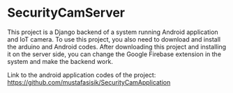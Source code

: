 # SecurityCamServer
This project is a Django backend of a system running Android application and IoT camera. 
To use this project, you also need to download and install the arduino and Android codes.
After downloading this project and installing it on the server side, you can change the Google Firebase extension in the system and make the backend work.


Link to the android application codes of the project: https://github.com/mustafasisik/SecurityCamApplication
